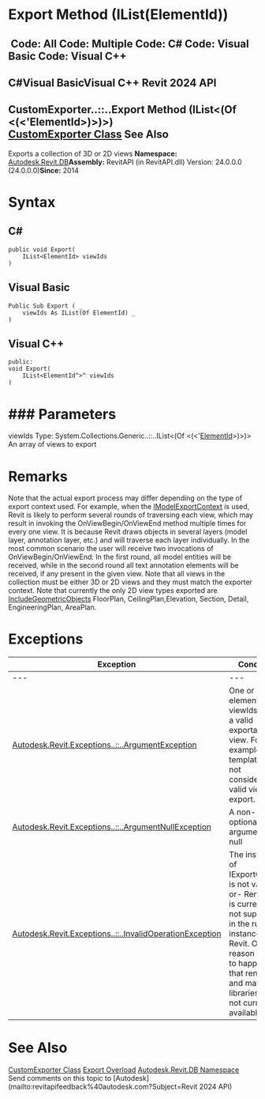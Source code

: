 # Export Method (IList(ElementId))

﻿
 Code: All Code: Multiple Code: C# Code: Visual Basic Code: Visual C++   
---  
C#Visual BasicVisual C++
Revit 2024 API  
---  
CustomExporter..::..Export Method (IList<(Of <(<'ElementId>)>)>)  
[CustomExporter Class](d2437433-9183-cbb1-1c67-dedd86db5b5a.md "CustomExporter Class") See Also  
---  
Exports a collection of 3D or 2D views 
**Namespace:** [Autodesk.Revit.DB](87546ba7-461b-c646-cbb1-2cb8f5bff8b2.md "Autodesk.Revit.DB Namespace")**Assembly:** RevitAPI (in RevitAPI.dll) Version: 24.0.0.0 (24.0.0.0)**Since:** 2014 
# Syntax
C#  
---  
```text
public void Export(
	IList<ElementId> viewIds
)
```
  
Visual Basic  
---  
```text
Public Sub Export ( _
	viewIds As IList(Of ElementId) _
)
```
  
Visual C++  
---  
```text
public:
void Export(
	IList<ElementId^>^ viewIds
)
```
  
# ### Parameters
viewIds
    Type: System.Collections.Generic..::..IList<(Of <(<'[ElementId](44f3f7b1-3229-3404-93c9-dc5e70337dd6.md "ElementId Class")>)>)> An array of views to export 
# Remarks
Note that the actual export process may differ depending on the type of export context used. For example, when the [IModelExportContext](4309af43-f04e-4e42-2539-3fd1d64cdc6d.md "IModelExportContext Interface") is used, Revit is likely to perform several rounds of traversing each view, which may result in invoking the OnViewBegin/OnViewEnd method multiple times for every one view. It is because Revit draws objects in several layers (model layer, annotation layer, etc.) and will traverse each layer individually. In the most common scenario the user will receive two invocations of OnViewBegin/OnViewEnd: In the first round, all model entities will be received, while in the second round all text annotation elements will be received, if any present in the given view.
Note that all views in the collection must be either 3D or 2D views and they must match the exporter context.
Note that currently the only 2D view types exported are [IncludeGeometricObjects](2ce1075e-380e-01e7-6459-b7467c2a2414.md "IncludeGeometricObjects Property") FloorPlan, CeilingPlan,Elevation, Section, Detail, EngineeringPlan, AreaPlan.
# Exceptions
| Exception | Condition |
| --- | --- |
| --- | --- |
| [Autodesk.Revit.Exceptions..::..ArgumentException](2e6e4206-97a8-dd4b-df5d-4269f4bb6088.md "ArgumentException Class") | One or more elements in viewIds is not a valid exportable view. For example, templates are not considered valid views to export. |
| [Autodesk.Revit.Exceptions..::..ArgumentNullException](631e1424-60f4-929b-4e52-dda9dcd26316.md "ArgumentNullException Class") | A non-optional argument was null |
| [Autodesk.Revit.Exceptions..::..InvalidOperationException](9e715f03-3884-e539-4dd6-8d7545733adc.md "InvalidOperationException Class") | The instance of IExportContext is not valid. -or- Rendering is currently not supported in the running instance of Revit. One reason for that to happen is that rendering and material libraries are not currently available. |

# See Also
[CustomExporter Class](d2437433-9183-cbb1-1c67-dedd86db5b5a.md "CustomExporter Class")
[Export Overload](da0f2a1b-6ba3-583b-9cb6-9dcef35951bb.md "Export Method")
[Autodesk.Revit.DB Namespace](87546ba7-461b-c646-cbb1-2cb8f5bff8b2.md "Autodesk.Revit.DB Namespace")
Send comments on this topic to [Autodesk](mailto:revitapifeedback%40autodesk.com?Subject=Revit 2024 API)